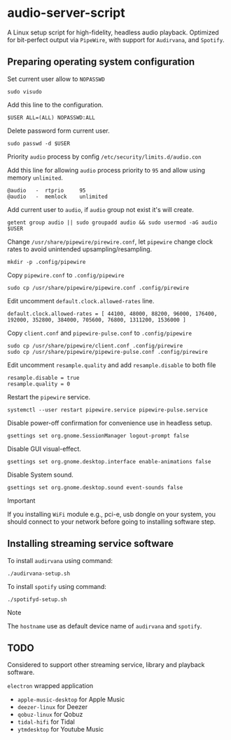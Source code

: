 # audio-server-script  

A Linux setup script for high-fidelity, headless audio playback. Optimized for bit-perfect output via `PipeWire`, with support for `Audirvana`, and `Spotify`.

## Preparing operating system configuration

Set current user allow to `NOPASSWD`

``` shell
sudo visudo
```

Add this line to the configuration.
``` text
$USER ALL=(ALL) NOPASSWD:ALL
```

Delete password form current user.
``` shela
sudo passwd -d $USER
```

Priority `audio` process by config `/etc/security/limits.d/audio.con`

Add this line for allowing `audio` process priority to `95` and allow using memory `unlimited`.
``` text
@audio   -  rtprio     95
@audio   -  memlock    unlimited
```

Add current user to `audio`, if `audio` group not exist it's will create.

```
getent group audio || sudo groupadd audio && sudo usermod -aG audio $USER
```

Change `/usr/share/pipewire/pirewire.conf`, let `pipewire` change clock rates to avoid unintended upsampling/resampling.  

``` shell
mkdir -p .config/pipewire
```

Copy `pipewire.conf` to `.config/pipewire`

``` shell
sudo cp /usr/share/pipewire/pipewire.conf .config/pirewire
```

Edit uncomment `default.clock.allowed-rates` line.

``` text 
default.clock.allowed-rates = [ 44100, 48000, 88200, 96000, 176400, 192000, 352800, 384000, 705600, 76800, 1311200, 1536000 ]
``` 

Copy `client.conf` and `pipewire-pulse.conf` to `.config/pipewire`

``` shell
sudo cp /usr/share/pipewire/client.conf .config/pirewire
sudo cp /usr/share/pipewire/pipewire-pulse.conf .config/pirewire
```

Edit uncomment `resample.quality` and add `resample.disable` to both file

``` text
resample.disable = true
resample.quality = 0
``` 

Restart the `pipewire` service.

``` shell
systemctl --user restart pipewire.service pipewire-pulse.service
```

Disable power-off confirmation for convenience use in headless setup.

``` shell
gsettings set org.gnome.SessionManager logout-prompt false
```

Disable GUI visual-effect.

``` shell
gsettings set org.gnome.desktop.interface enable-animations false
```

Disable System sound.

``` shell
gsettings set org.gnome.desktop.sound event-sounds false
```

> [!IMPORTANT]
> If you installing `WiFi` module e.g., pci-e, usb dongle on your system, you should connect to your network before going to installing software step.

## Installing streaming service software

To install `audirvana` using command:
``` shell
./audirvana-setup.sh
```

<!-- TODO -->
<!-- To install `roon` using command:
``` shell
./roon-setup.sh
``` -->

To install `spotify` using command:
``` shell
./spotifyd-setup.sh
```

> [!NOTE]
> The `hostname` use as default device name of `audirvana` and `spotify`.

## TODO 

Considered to support other streaming service, library and playback software.

`electron` wrapped application
- `apple-music-desktop` for Apple Music
- `deezer-linux` for Deezer
- `qobuz-linux` for Qobuz
- `tidal-hifi` for Tidal
- `ytmdesktop` for Youtube Music
